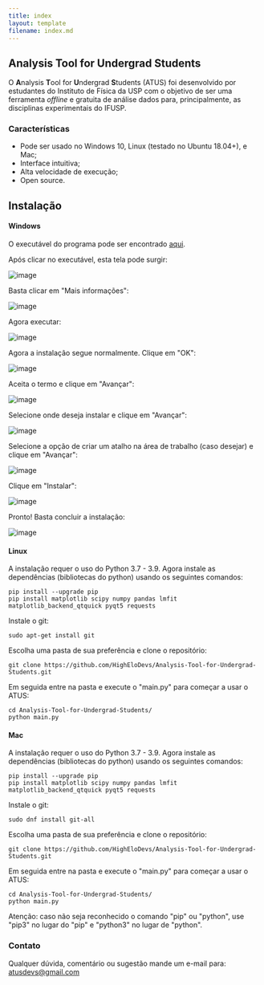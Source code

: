```yaml
---
title: index
layout: template
filename: index.md
--- 
```


## Analysis Tool for Undergrad Students

O **A**nalysis **T**ool for **U**ndergrad **S**tudents (ATUS) foi desenvolvido por estudantes do Instituto de Física da USP com o objetivo de ser uma ferramenta _offline_ e gratuita de análise dados para, principalmente, as disciplinas experimentais do IFUSP.

### Características

- Pode ser usado no Windows 10, Linux (testado no Ubuntu 18.04+), e Mac;
- Interface intuitiva;
- Alta velocidade de execução;
- Open source.

## Instalação

#### Windows

O executável do programa pode ser encontrado [aqui](https://drive.google.com/drive/folders/1MYXxqCy1s9AMsKC2fDVu1SK556CrAqCo?usp=sharing).

Após clicar no executável, esta tela pode surgir:

![image](https://user-images.githubusercontent.com/56280982/116792989-7b954e00-aa9a-11eb-8f22-6a04e0dae32e.png)

Basta clicar em "Mais informações":

![image](https://user-images.githubusercontent.com/56280982/116793031-b0a1a080-aa9a-11eb-93ce-44b679e6e8da.png)

Agora executar:

![image](https://user-images.githubusercontent.com/56280982/116793055-cfa03280-aa9a-11eb-9e79-c0256a9e0a4c.png)

Agora a instalação segue normalmente. Clique em "OK":

![image](https://user-images.githubusercontent.com/56280982/116793067-e3e42f80-aa9a-11eb-988e-d38d806edd9e.png)

Aceita o termo e clique em "Avançar":

![image](https://user-images.githubusercontent.com/56280982/116793075-f0688800-aa9a-11eb-94c1-d7af21a55307.png)

Selecione onde deseja instalar e clique em "Avançar":

![image](https://user-images.githubusercontent.com/56280982/116793088-01b19480-aa9b-11eb-9ec7-2bf1a05ef868.png)

Selecione a opção de criar um atalho na área de trabalho (caso desejar) e clique em "Avançar":

![image](https://user-images.githubusercontent.com/56280982/116793116-1e4dcc80-aa9b-11eb-9cfa-55b34f215c84.png)

Clique em "Instalar":

![image](https://user-images.githubusercontent.com/56280982/116793126-2a398e80-aa9b-11eb-97b0-ac1d7c9c5439.png)

Pronto! Basta concluir a instalação:

![image](https://user-images.githubusercontent.com/56280982/116793136-36255080-aa9b-11eb-9e07-7a2bd7db982c.png)

#### Linux

A instalação requer o uso do Python 3.7 - 3.9. Agora instale as dependências (bibliotecas do python) usando os seguintes comandos:

```
pip install --upgrade pip
pip install matplotlib scipy numpy pandas lmfit matplotlib_backend_qtquick pyqt5 requests
```

Instale o git:

```
sudo apt-get install git
```

Escolha uma pasta de sua preferência e clone o repositório:

```
git clone https://github.com/HighEloDevs/Analysis-Tool-for-Undergrad-Students.git
```

Em seguida entre na pasta e execute o "main.py" para começar a usar o ATUS:

```
cd Analysis-Tool-for-Undergrad-Students/
python main.py
```
#### Mac

A instalação requer o uso do Python 3.7 - 3.9. Agora instale as dependências (bibliotecas do python) usando os seguintes comandos:

```
pip install --upgrade pip
pip install matplotlib scipy numpy pandas lmfit matplotlib_backend_qtquick pyqt5 requests
```

Instale o git:

```
sudo dnf install git-all
```

Escolha uma pasta de sua preferência e clone o repositório:

```
git clone https://github.com/HighEloDevs/Analysis-Tool-for-Undergrad-Students.git
```

Em seguida entre na pasta e execute o "main.py" para começar a usar o ATUS:

```
cd Analysis-Tool-for-Undergrad-Students/
python main.py
```


Atenção: caso não seja reconhecido o comando "pip" ou "python", use "pip3" no lugar do "pip" e "python3" no lugar de "python".


### Contato

Qualquer dúvida, comentário ou sugestão mande um e-mail para: atusdevs@gmail.com
